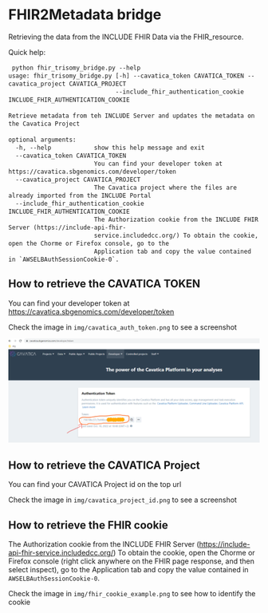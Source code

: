 # FHIR2Metadata bridge

Retrieving the data from the INCLUDE FHIR Data via the FHIR_resource.

Quick help:

```
 python fhir_trisomy_bridge.py --help
usage: fhir_trisomy_bridge.py [-h] --cavatica_token CAVATICA_TOKEN --cavatica_project CAVATICA_PROJECT
                              --include_fhir_authentication_cookie INCLUDE_FHIR_AUTHENTICATION_COOKIE

Retrieve metadata from teh INCLUDE Server and updates the metadata on the Cavatica Project

optional arguments:
  -h, --help            show this help message and exit
  --cavatica_token CAVATICA_TOKEN
                        You can find your developer token at https://cavatica.sbgenomics.com/developer/token
  --cavatica_project CAVATICA_PROJECT
                        The Cavatica project where the files are already imported from the INCLUDE Portal
  --include_fhir_authentication_cookie INCLUDE_FHIR_AUTHENTICATION_COOKIE
                        The Authorization cookie from the INCLUDE FHIR Server (https://include-api-fhir-
                        service.includedcc.org/) To obtain the cookie, open the Chorme or Firefox console, go to the
                        Application tab and copy the value contained in `AWSELBAuthSessionCookie-0`.
```


## How to retrieve the CAVATICA TOKEN

You can find your developer token at https://cavatica.sbgenomics.com/developer/token

Check the image in `img/cavatica_auth_token.png` to see a screenshot

![img/cavatica_auth_token.png](https://raw.githubusercontent.com/jared-rozowsky/fhir2metabridge/main/img/cavatica_auth_token.png)


## How to retrieve the CAVATICA Project

You can find your CAVATICA Project id on the top url

Check the image in `img/cavatica_project_id.png` to see a screenshot

## How to retrieve the FHIR cookie

The Authorization cookie from the INCLUDE FHIR Server (https://include-api-fhir-service.includedcc.org/) 
To obtain the cookie, open the Chorme or Firefox console (right click anywhere on the FHIR page response, and then select inspect), 
go to the Application tab and copy the value contained in `AWSELBAuthSessionCookie-0`.

Check the image in `img/fhir_cookie_example.png` to see how to identify the cookie

